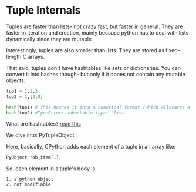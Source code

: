 # Tuple Internals

Tuples are faster than lists- not crazy fast, but faster in general. 
They are faster in iteration and creation, mainly because python has to deal with lists dynamically since they are mutable

Interestingly, tuples are also smaller than lists. They are stored as fixed-length C arrays.

That said, tuples don't have hashtables like sets or dictionaries. You can convert it into hashes though- but only if it dooes not contain any mutable objects:

```python
tup1 = 1,2,3
tup2 = 1,[2,0]

hash(tup1) # This hashes it into a numerical format (which allocates a index in memory)
hash(tup2) #TypeError: unhashable type: 'list'
```
What are hashtables? [read this](Dantes\Zero\hashtables.md)

We dive into: PyTupleObject

Here, basically, CPython adds each element of a tuple in an array like:

```c
PyObject *ob_item[1];
```
So, each element in a tuple's body is 
    
    1. a python object
    2. not modifiable

